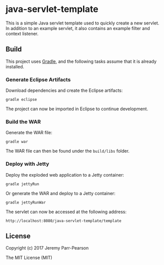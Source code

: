 # java-servlet-template

This is a simple Java servlet template used to quickly create a new servlet.  In addition to an example servlet, it also contains an example filter and context listener.

## Build

This project uses [Gradle](http://gradle.org/), and the following tasks assume that it is already installed.

### Generate Eclipse Artifacts

Download dependencies and create the Eclipse artifacts:
```
gradle eclipse
```

The project can now be imported in Eclipse to continue development.

### Build the WAR

Generate the WAR file:
```
gradle war
```

The WAR file can then be found under the `build/libs` folder.

### Deploy with Jetty

Deploy the exploded web application to a Jetty container:
```
gradle jettyRun
```

Or generate the WAR and deploy to a Jetty container:
```
gradle jettyRunWar
```

The servlet can now be accessed at the following address:
```
http://localhost:8080/java-servlet-template/template
```

## License

Copyright (c) 2017 Jeremy Parr-Pearson

The MIT License (MIT)
